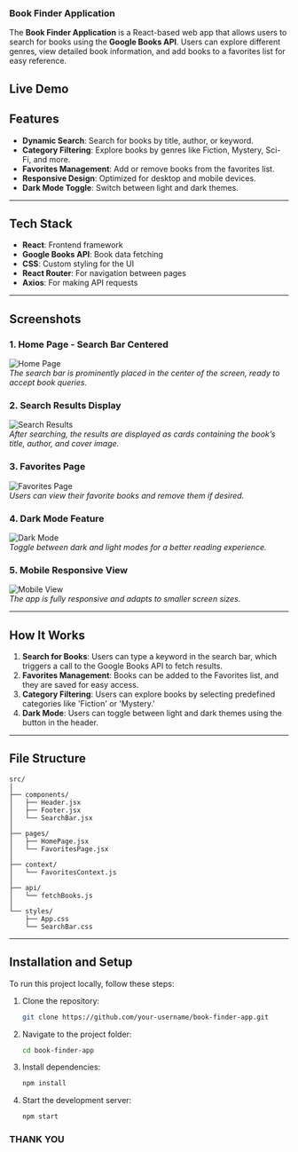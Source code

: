### Book Finder Application

The **Book Finder Application** is a React-based web app that allows users to search for books using the **Google Books API**. Users can explore different genres, view detailed book information, and add books to a favorites list for easy reference.

## Live Demo  


## Features

- **Dynamic Search**: Search for books by title, author, or keyword.
- **Category Filtering**: Explore books by genres like Fiction, Mystery, Sci-Fi, and more.
- **Favorites Management**: Add or remove books from the favorites list.
- **Responsive Design**: Optimized for desktop and mobile devices.
- **Dark Mode Toggle**: Switch between light and dark themes.

---

## Tech Stack

- **React**: Frontend framework
- **Google Books API**: Book data fetching
- **CSS**: Custom styling for the UI
- **React Router**: For navigation between pages
- **Axios**: For making API requests

---

## Screenshots

### 1. **Home Page - Search Bar Centered**
![Home Page](path/to/screenshot1.png)  
*The search bar is prominently placed in the center of the screen, ready to accept book queries.*

### 2. **Search Results Display**
![Search Results](path/to/screenshot2.png)  
*After searching, the results are displayed as cards containing the book’s title, author, and cover image.*

### 3. **Favorites Page**
![Favorites Page](path/to/screenshot3.png)  
*Users can view their favorite books and remove them if desired.*

### 4. **Dark Mode Feature**
![Dark Mode](path/to/screenshot4.png)  
*Toggle between dark and light modes for a better reading experience.*

### 5. **Mobile Responsive View**
![Mobile View](path/to/screenshot5.png)  
*The app is fully responsive and adapts to smaller screen sizes.*

---

## How It Works

1. **Search for Books**: Users can type a keyword in the search bar, which triggers a call to the Google Books API to fetch results.
2. **Favorites Management**: Books can be added to the Favorites list, and they are saved for easy access.
3. **Category Filtering**: Users can explore books by selecting predefined categories like 'Fiction' or 'Mystery.'
4. **Dark Mode**: Users can toggle between light and dark themes using the button in the header.

---

## File Structure

```
src/
│
├── components/
│   ├── Header.jsx
│   ├── Footer.jsx
│   └── SearchBar.jsx
│
├── pages/
│   ├── HomePage.jsx
│   └── FavoritesPage.jsx
│
├── context/
│   └── FavoritesContext.js
│
├── api/
│   └── fetchBooks.js
│
└── styles/
    ├── App.css
    └── SearchBar.css
```

---

## Installation and Setup

To run this project locally, follow these steps:

1. Clone the repository:
   ```bash
   git clone https://github.com/your-username/book-finder-app.git
   ```

2. Navigate to the project folder:
   ```bash
   cd book-finder-app
   ```

3. Install dependencies:
   ```bash
   npm install
   ```

4. Start the development server:
   ```bash
   npm start
   ```

### THANK YOU
